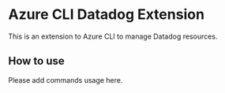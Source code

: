 # Azure CLI Datadog Extension #
This is an extension to Azure CLI to manage Datadog resources.

## How to use ##
Please add commands usage here.